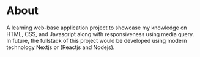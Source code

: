 # About

A learning web-base application project to showcase my knowledge on HTML, CSS, and Javascript along with responsiveness using media query. In future, the fullstack of this project would be developed using modern technology Nextjs or (Reactjs and Nodejs).
